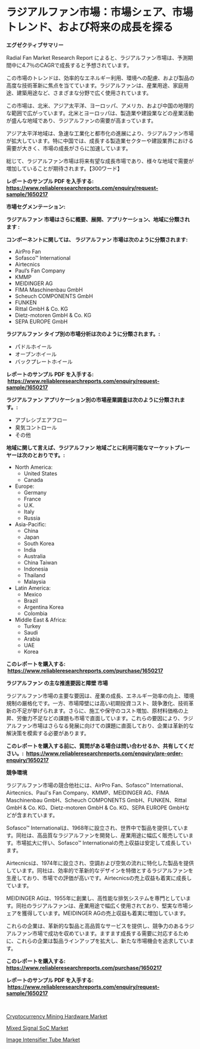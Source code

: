 <p><h1>ラジアルファン市場：市場シェア、市場トレンド、および将来の成長を探る</h1></p><p><strong>エグゼクティブサマリー</strong></p>
<p><p>Radial Fan Market Research Report によると、ラジアルファン市場は、予測期間中に4.7％のCAGRで成長すると予想されています。 </p><p>この市場のトレンドは、効率的なエネルギー利用、環境への配慮、および製品の高度な技術革新に焦点を当てています。ラジアルファンは、産業用途、家庭用途、建築用途など、さまざまな分野で広く使用されています。 </p><p>この市場は、北米、アジア太平洋、ヨーロッパ、アメリカ、および中国の地理的な範囲で広がっています。北米とヨーロッパは、製造業や建設業などの産業活動が盛んな地域であり、ラジアルファンの需要が高まっています。 </p><p>アジア太平洋地域は、急速な工業化と都市化の進展により、ラジアルファン市場が拡大しています。特に中国では、成長する製造業セクターや建設業界における需要が大きく、市場の成長がさらに加速しています。 </p><p>総じて、ラジアルファン市場は将来有望な成長市場であり、様々な地域で需要が増加していることが期待されます。【300ワード】</p></p>
<p><strong>レポートのサンプル PDF を入手する: <a href="https://www.reliableresearchreports.com/enquiry/request-sample/1650217">https://www.reliableresearchreports.com/enquiry/request-sample/1650217</a></strong></p>
<p><strong>市場セグメンテーション:</strong></p>
<p><strong> ラジアルファン 市場はさらに概要、展開、アプリケーション、地域に分類されます :</strong></p>
<p><strong>コンポーネントに関しては、 ラジアルファン 市場は次のように分類されます: &nbsp;</strong></p>
<p><ul><li>AirPro Fan</li><li>Sofasco™ International</li><li>Airtecnics</li><li>Paul’s Fan Company</li><li>KMMP</li><li>MEIDINGER AG</li><li>FIMA Maschinenbau GmbH</li><li>Scheuch COMPONENTS GmbH</li><li>FUNKEN</li><li>Rittal GmbH & Co. KG</li><li>Dietz-motoren GmbH & Co. KG</li><li>SEPA EUROPE GmbH</li></ul></p>
<p><strong> ラジアルファン タイプ別の市場分析は次のように分類されます。:</strong></p>
<p><ul><li>パドルホイール</li><li>オープンホイール</li><li>バックプレートホイール</li></ul></p>
<p><strong>レポートのサンプル PDF を入手する: &nbsp;<a href="https://www.reliableresearchreports.com/enquiry/request-sample/1650217">https://www.reliableresearchreports.com/enquiry/request-sample/1650217</a></strong></p>
<p><strong> ラジアルファン アプリケーション別の市場産業調査は次のように分類されます。:</strong></p>
<p><ul><li>アブレシブエアフロー</li><li>臭気コントロール</li><li>その他</li></ul></p>
<p><strong>地域に関して言えば、ラジアルファン 地域ごとに利用可能なマーケットプレーヤーは次のとおりです。:</strong></p>
<p><ul>
    <li>
        North America:
        <ul>
            <li>United States</li>
            <li>Canada</li>
        </ul>
    </li>
    <li>
        Europe:
        <ul>
            <li>Germany</li>
            <li>France</li>
            <li>U.K.</li>
            <li>Italy</li>
            <li>Russia</li>
        </ul>
    </li>
    <li>
        Asia-Pacific:
        <ul>
            <li>China</li>
            <li>Japan</li>
            <li>South Korea</li>
            <li>India</li>
            <li>Australia</li>
            <li>China Taiwan</li>
            <li>Indonesia</li>
            <li>Thailand</li>
            <li>Malaysia</li>
        </ul>
    </li>
    <li>
        Latin America:
        <ul>
            <li>Mexico</li>
            <li>Brazil</li>
            <li>Argentina Korea</li>
            <li>Colombia</li>
        </ul>
    </li>
    <li>
        Middle East & Africa:
        <ul>
            <li>Turkey</li>
            <li>Saudi</li>
            <li>Arabia</li>
            <li>UAE</li>
            <li>Korea</li>
        </ul>
    </li>
    </ul></p>
<p><strong>このレポートを購入する: &nbsp;<a href="https://www.reliableresearchreports.com/purchase/1650217">https://www.reliableresearchreports.com/purchase/1650217</a></strong></p>
<p><strong>ラジアルファン の主な推進要因と障壁 市場</strong></p>
<p><p>ラジアルファン市場の主要な要因は、産業の成長、エネルギー効率の向上、環境規制の厳格化です。一方、市場障壁には高い初期投資コスト、競争激化、技術革新の不足が挙げられます。さらに、施工や保守のコスト増加、原材料価格の上昇、労働力不足などの課題も市場で直面しています。これらの要因により、ラジアルファン市場はさらなる発展に向けての課題に直面しており、企業は革新的な解決策を模索する必要があります。</p></p>
<p><strong>このレポートを購入する前に、質問がある場合は問い合わせるか、共有してください。:&nbsp; <a href="https://www.reliableresearchreports.com/enquiry/pre-order-enquiry/1650217">https://www.reliableresearchreports.com/enquiry/pre-order-enquiry/1650217</a></strong></p>
<p><strong>競争環境</strong></p>
<p><p>ラジアルファン市場の競合他社には、AirPro Fan、Sofasco™ International、Airtecnics、Paul's Fan Company、KMMP、MEIDINGER AG、FIMA Maschinenbau GmbH、Scheuch COMPONENTS GmbH、FUNKEN、Rittal GmbH & Co. KG、Dietz-motoren GmbH & Co. KG、SEPA EUROPE GmbHなどが含まれています。</p><p>Sofasco™ Internationalは、1968年に設立され、世界中で製品を提供しています。同社は、高品質なラジアルファンを開発し、産業用途に幅広く販売しています。市場拡大に伴い、Sofasco™ Internationalの売上収益は安定して成長しています。</p><p>Airtecnicsは、1974年に設立され、空調および空気の流れに特化した製品を提供しています。同社は、効率的で革新的なデザインを特徴とするラジアルファンを生産しており、市場での評価が高いです。Airtecnicsの売上収益も着実に成長しています。</p><p>MEIDINGER AGは、1955年に創業し、高性能な排気システムを専門としています。同社のラジアルファンは、産業用途で幅広く使用されており、堅実な市場シェアを獲得しています。MEIDINGER AGの売上収益も着実に増加しています。</p><p>これらの企業は、革新的な製品と高品質なサービスを提供し、競争力のあるラジアルファン市場で成功を収めています。ますます成長する需要に対応するために、これらの企業は製品ラインアップを拡大し、新たな市場機会を追求しています。</p></p>
<p><strong>このレポートを購入する: &nbsp; <a href="https://www.reliableresearchreports.com/purchase/1650217">https://www.reliableresearchreports.com/purchase/1650217</a></strong></p>
<p><strong>レポートのサンプル PDF を入手する: &nbsp;<a href="https://www.reliableresearchreports.com/enquiry/request-sample/1650217">https://www.reliableresearchreports.com/enquiry/request-sample/1650217</a></strong><strong></strong></p>
<p>&nbsp;</p>
<p><p><a href="https://github.com/redneck06/Market-Research-Report-List-2/blob/main/cryptocurrency-mining-hardware-market.md">Cryptocurrency Mining Hardware Market</a></p><p><a href="https://github.com/nicoletavirag/Market-Research-Report-List-2/blob/main/mixed-signal-soc-market.md">Mixed Signal SoC Market</a></p><p><a href="https://github.com/peachesmcdowel1/Market-Research-Report-List-2/blob/main/image-intensifier-tube-market.md">Image Intensifier Tube Market</a></p></p>